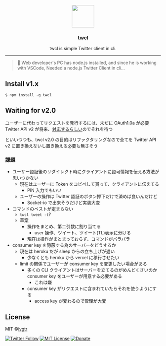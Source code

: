 <div align="center">
  <img width="72" src="https://user-images.githubusercontent.com/43836584/103738741-df9d8d80-5037-11eb-822d-795a380296e1.png">
  <h3 align="center">twcl</h3>
  <p align="center">twcl is simple Twitter client in cli.</p>
</div>

---

> 🐧 Web developer's PC has node.js installed, and since he is working with VSCode, Needed a node.js Twitter Client in cli...

## Install v1.x

```shell
$ npm install -g twcl
```

## Waiting for v2.0

ユーザーに代わってリクエストを発行するには、未だに OAuth1.0a が必要  
Twitter API v2 が将来、[対応するらしい](https://trello.com/b/myf7rKwV/twitter-developer-platform-roadmap)のでそれを待つ

といいつつも、twcl v2.0 の目的はリファクタリングなので全てを Twitter API v2 に置き換えないし置き換える必要も無さそう

### 課題

- ユーザー認証後のリダイレクト時にクライアントに認可情報を伝える方法が思いつかない
  - 現在はユーザーに Token をコピペして貰って、クライアントに伝えてる
    - PIN 入力でもいい
  - ユーザーの操作は Twitter 認証のボタン押下だけで済めば良いんだけど
    - Socket-io で出来そうだけど実装大変
- コマンドのベストが定まらない
  - `twcl tweet -t`?
  - 草案
    - 操作をまとめ、第二引数に割り当てる
      - user 操作、ツイート、ツイート(TL)表示に分ける
    - 現在は操作がまとまっておらず、コマンドがバラバラ
- consumer key を隠蔽する為のサーバーをどうするか
  - 現在は heroku だが sleep からの立ち上げが遅い
    - 少なくとも heroku から vercel に移行させたい
  - limit の関係でユーザーが consumer key を変更したい場合がある
    - 多くの CLI クライアントはサーバーを立てるのがめんどくさいのか consumer key をユーザーが用意する必要がある
      - これは嫌
    - consumer key がリクエストに含まれていたらそれを使うようにする
      - access key が変わるので管理が大変

## License

MIT ©[ivgtr](https://github.com/ivgtr)

[![Twitter Follow](https://img.shields.io/twitter/follow/ivgtr?style=social)](https://twitter.com/ivgtr) [![MIT License](http://img.shields.io/badge/license-MIT-blue.svg?style=flat)](LICENSE) [![Donate](https://img.shields.io/badge/%EF%BC%84-support-green.svg?style=flat-square)](https://www.buymeacoffee.com/ivgtr)
